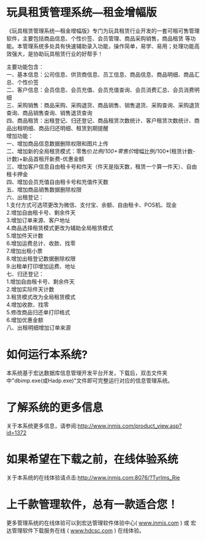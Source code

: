 # 玩具租赁管理系统—租金增幅版

《玩具租赁管理系统—租金增幅版》专门为玩具租赁行业开发的一套可租可售管理软件，主要包括商品信息、个性价签、会员管理、商品采购销售，商品租赁 等功能。本管理系统多处具有快速辅助录入功能，操作简单，易学、易用；处理功能高效强大，是协助玩具租赁行业的好帮手！

主要功能包含：  
一、基本信息：公司信息、供货商信息、员工信息、商品信息、商品明细、商品汇总、个性价签    
二、客户信息：会员信息、会员充值、会员充值查询、会员消费汇总、会员消费明细  
三、采购销售：商品采购、采购退货、商品销售、销售退货、采购查询、采购退货查询、商品销售查询、销售退货查询  
四、商品租赁：出租登记、归还登记、商品租赁次数统计、客户租赁次数统计、商品出租明细、商品归还明细、租赁到期提醒  
增加功能：  
一、增加商品信息数据删除权限和图片上传  
二、增加新的全局租赁模式：零售价*比例/100+零售价*增幅比例/100*(租赁计数-计数)+新品首租开新费-优惠金额  
三、增加客户信息自由租卡号和件天（件天是指天数，租赁一个算一件天）、自由租卡押金  
四、增加会员充值自由租卡号和充值件天数  
五、增加商品销售数据删除权限  
六、出租登记：  
1.支付方式可选项更改为微信、支付宝、余额、自由租卡、POS机、现金  
2.增加自由租卡号、剩余件天  
3.增加订单来源、客户地址  
4.商品选择租赁模式更改为辅助全局租赁模式  
5.增加件天计数  
6.增加运费总计、收款、找零  
7.增加出租小票  
8.增加出租登记数据删除权限  
9.出租单打印增加运费、地址  
七、归还登记：  
1.增加自由租卡号、剩余件天  
2.增加实际件天计数  
3.租赁模式改为全局租赁模式  
4.增加收款、找零  
5.修改商品归还单打印格式  
6.增加优惠金额  
八、出租明细增加订单来源  

# 如何运行本系统?

本系统基于宏达数据库信息管理开发平台开发，下载后，双击文件夹中"dbimp.exe(或Hadp.exe)"文件即可完整运行对应的信息管理系统。

# 了解系统的更多信息

关于本系统更多信息，请参阅:http://www.inmis.com/product_view.asp?id=1372

# 如果希望在下载之前，在线体验系统

关于本系统的在线体验请点击:http://www.inmis.com:8076/?Tyrlms_Rie

# 上千款管理软件，总有一款适合您！

更多管理系统的在线体验可以到宏达管理软件体验中心( www.inmis.com ) 或 宏达管理软件下载服务在线 ( www.hdcsc.com ) 在线体验。



